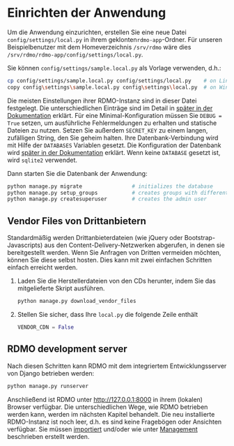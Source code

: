# Einrichten der Anwendung

Um die Anwendung einzurichten, erstellen Sie eine neue Datei `config/settings/local.py` in ihrem geklonten`rdmo-app`-Ordner. Für unseren Beispielbenutzer mit dem Homeverzeichnis `/srv/rdmo` wäre dies `/srv/rdmo/rdmo-app/config/settings/local.py`.

Sie können `config/settings/sample.local.py` als Vorlage verwenden, d.h.:

```bash
cp config/settings/sample.local.py config/settings/local.py    # on Linux or macOS
copy config\settings\sample.local.py config\settings\local.py  # on Windows
```

Die meisten Einstellungen ihrer RDMO-Instanz sind in dieser Datei festgelegt. Die unterschiedlichen Einträge sind im Detail in  [später in der Dokumentation](../../configuration/index.html) erklärt. Für eine Minimal-Konfiguration müssen Sie `DEBUG = True` setzen, um ausführliche Fehlermeldungen zu erhalten und statische Dateien zu nutzen. Setzen Sie außerdem `SECRET_KEY` zu einem langen, zufälligen String, den Sie geheim halten. Ihre Datenbank-Verbindung wird mit Hilfe der  `DATABASES` Variablen gesetzt. Die Konfiguration der Datenbank wird  [später in der Dokumentation](../../configuration/databases.html) erklärt. Wenn keine `DATABASE` gesetzt ist, wird `sqlite2` verwendet.

Dann starten Sie die Datenbank der Anwendung:

```bash
python manage.py migrate                # initializes the database
python manage.py setup_groups           # creates groups with different permissions
python manage.py createsuperuser        # creates the admin user
```

## Vendor Files von Drittanbietern

Standardmäßig werden Drittanbieterdateien (wie jQuery oder Bootstrap-Javascripts) aus den Content-Delivery-Netzwerken abgerufen, in denen sie bereitgestellt werden. Wenn Sie Anfragen von Dritten vermeiden möchten, können Sie diese selbst hosten. Dies kann mit zwei einfachen Schritten einfach erreicht werden.



1. Laden Sie die Herstellerdateien von den CDs herunter, indem Sie das mitgelieferte Skript ausführen.

    ```python
    python manage.py download_vendor_files
    ```

2. Stellen Sie sicher, dass Ihre `local.py` die folgende Zeile enthält

    ```python
    VENDOR_CDN = False
    ```

## RDMO development server

Nach diesen Schritten kann RDMO mit dem integriertem Entwicklungsserver von Django betrieben werden:

```bash
python manage.py runserver
```

Anschließend ist RDMO unter http://127.0.0.1:8000 in ihrem (lokalen) Browser verfügbar. Die unterschiedlichen Wege, wie RDMO betrieben werden kann, werden im nächsten Kapitel behandelt. Die neu installierte RDMO-Instanz ist noch leer, d.h. es sind keine Fragebögen oder Ansichten verfügbar. Sie müssen [importiert](../../../management/export.html) und/oder wie unter [Management](../../../management/index.html) beschrieben erstellt werden.
